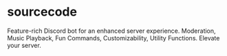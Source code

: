 # sourcecode
Feature-rich Discord bot for an enhanced server experience. Moderation, Music Playback, Fun Commands, Customizability, Utility Functions. Elevate your server.
